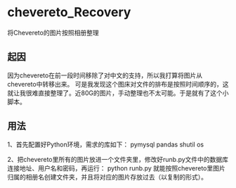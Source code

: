 # chevereto_Recovery

将Chevereto的图片按照相册整理

## 起因

因为chevereto在前一段时间移除了对中文的支持，所以我打算将图片从chevereto中转移出来。
可是我发现这个图床对文件的排布是按照时间顺序的，这就让我很难直接整理了。近80G的图片，手动整理也不太可能。于是就有了这个小脚本。

## 用法

1、首先配置好Python环境，需求的库如下：
  pymysql
  pandas
  shutil
  os

2、把chevereto里所有的图片放进一个文件夹里，修改好runb.py文件中的数据库连接地址、用户名和密码，再运行：
  python runb.py
就能按照chevereto里图片归属的相册名创建文件夹，并且将对应的图片存放过去（以复制的形式）。


